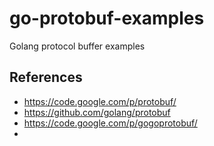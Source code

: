 go-protobuf-examples
====================

Golang protocol buffer examples

## References

* https://code.google.com/p/protobuf/
* https://github.com/golang/protobuf
* https://code.google.com/p/gogoprotobuf/
* 
